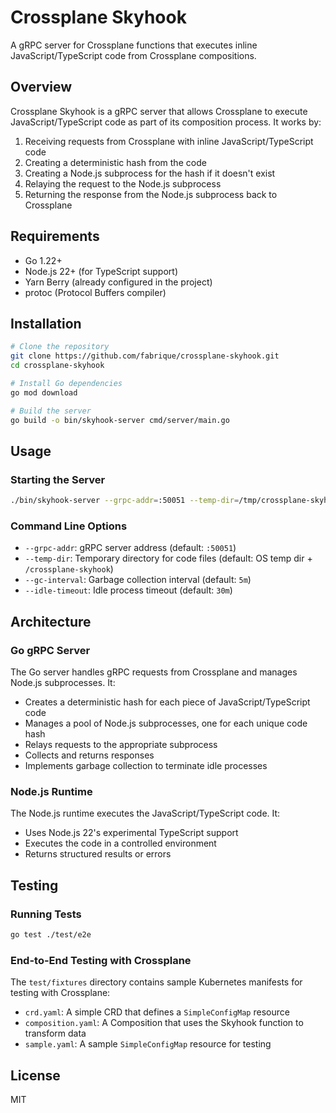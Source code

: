 # Crossplane Skyhook

A gRPC server for Crossplane functions that executes inline JavaScript/TypeScript code from Crossplane compositions.

## Overview

Crossplane Skyhook is a gRPC server that allows Crossplane to execute JavaScript/TypeScript code as part of its composition process. It works by:

1. Receiving requests from Crossplane with inline JavaScript/TypeScript code
2. Creating a deterministic hash from the code
3. Creating a Node.js subprocess for the hash if it doesn't exist
4. Relaying the request to the Node.js subprocess
5. Returning the response from the Node.js subprocess back to Crossplane

## Requirements

- Go 1.22+
- Node.js 22+ (for TypeScript support)
- Yarn Berry (already configured in the project)
- protoc (Protocol Buffers compiler)

## Installation

```bash
# Clone the repository
git clone https://github.com/fabrique/crossplane-skyhook.git
cd crossplane-skyhook

# Install Go dependencies
go mod download

# Build the server
go build -o bin/skyhook-server cmd/server/main.go
```

## Usage

### Starting the Server

```bash
./bin/skyhook-server --grpc-addr=:50051 --temp-dir=/tmp/crossplane-skyhook
```

### Command Line Options

- `--grpc-addr`: gRPC server address (default: `:50051`)
- `--temp-dir`: Temporary directory for code files (default: OS temp dir + `/crossplane-skyhook`)
- `--gc-interval`: Garbage collection interval (default: `5m`)
- `--idle-timeout`: Idle process timeout (default: `30m`)

## Architecture

### Go gRPC Server

The Go server handles gRPC requests from Crossplane and manages Node.js subprocesses. It:

- Creates a deterministic hash for each piece of JavaScript/TypeScript code
- Manages a pool of Node.js subprocesses, one for each unique code hash
- Relays requests to the appropriate subprocess
- Collects and returns responses
- Implements garbage collection to terminate idle processes

### Node.js Runtime

The Node.js runtime executes the JavaScript/TypeScript code. It:

- Uses Node.js 22's experimental TypeScript support
- Executes the code in a controlled environment
- Returns structured results or errors

## Testing

### Running Tests

```bash
go test ./test/e2e
```

### End-to-End Testing with Crossplane

The `test/fixtures` directory contains sample Kubernetes manifests for testing with Crossplane:

- `crd.yaml`: A simple CRD that defines a `SimpleConfigMap` resource
- `composition.yaml`: A Composition that uses the Skyhook function to transform data
- `sample.yaml`: A sample `SimpleConfigMap` resource for testing

## License

MIT
